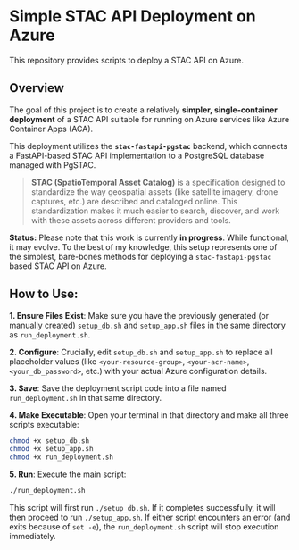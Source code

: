 # Simple STAC API Deployment on Azure

This repository provides scripts to deploy a STAC API on Azure.

## Overview

The goal of this project is to create a relatively **simpler, single-container deployment** of a STAC API suitable for running on Azure services like Azure Container Apps (ACA).

This deployment utilizes the **`stac-fastapi-pgstac`** backend, which connects a FastAPI-based STAC API implementation to a PostgreSQL database managed with PgSTAC.

> **STAC (SpatioTemporal Asset Catalog)** is a specification designed to standardize the way geospatial assets (like satellite imagery, drone captures, etc.) are described and cataloged online. This standardization makes it much easier to search, discover, and work with these assets across different providers and tools.

**Status:** Please note that this work is currently **in progress**. While functional, it may evolve. To the best of my knowledge, this setup represents one of the simplest, bare-bones methods for deploying a `stac-fastapi-pgstac` based STAC API on Azure.

## How to Use:

**1. Ensure Files Exist**: Make sure you have the previously generated (or manually created) `setup_db.sh` and `setup_app.sh` files in the same directory as `run_deployment.sh`.

**2. Configure**: Crucially, edit `setup_db.sh` and `setup_app.sh` to replace all placeholder values (like `<your-resource-group>`, `<your-acr-name>`, `<your_db_password>`, etc.) with your actual Azure configuration details.

**3. Save**: Save the deployment script code into a file named `run_deployment.sh` in that same directory.

**4. Make Executable**: Open your terminal in that directory and make all three scripts executable:
   ```bash
   chmod +x setup_db.sh
   chmod +x setup_app.sh
   chmod +x run_deployment.sh
   ```

**5. Run**: Execute the main script:
   ```bash
   ./run_deployment.sh
   ```
   This script will first run `./setup_db.sh`. If it completes successfully, it will then proceed to run `./setup_app.sh`. If either script encounters an error (and exits because of `set -e`), the `run_deployment.sh` script will stop execution immediately.